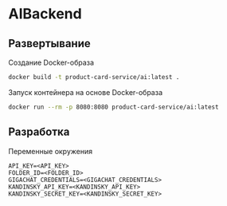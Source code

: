 # AIBackend

## Развертывание
Создание Docker-образа
```bash
docker build -t product-card-service/ai:latest .
```
Запуск контейнера на основе Docker-образа
```bash
docker run --rm -p 8080:8080 product-card-service/ai:latest
```

## Разработка
Переменные окружения
```env
API_KEY=<API_KEY>
FOLDER_ID=<FOLDER_ID>
GIGACHAT_CREDENTIALS=<GIGACHAT_CREDENTIALS>
KANDINSKY_API_KEY=<KANDINSKY_API_KEY>
KANDINSKY_SECRET_KEY=<KANDINSKY_SECRET_KEY>
```